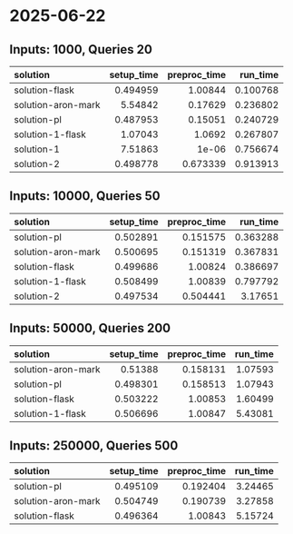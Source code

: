 # 2025-06-22

## Inputs: 1000, Queries 20

| solution           |   setup_time |   preproc_time |   run_time |
|:-------------------|-------------:|---------------:|-----------:|
| solution-flask     |     0.494959 |       1.00844  |   0.100768 |
| solution-aron-mark |     5.54842  |       0.17629  |   0.236802 |
| solution-pl        |     0.487953 |       0.15051  |   0.240729 |
| solution-1-flask   |     1.07043  |       1.0692   |   0.267807 |
| solution-1         |     7.51863  |       1e-06    |   0.756674 |
| solution-2         |     0.498778 |       0.673339 |   0.913913 |

## Inputs: 10000, Queries 50

| solution           |   setup_time |   preproc_time |   run_time |
|:-------------------|-------------:|---------------:|-----------:|
| solution-pl        |     0.502891 |       0.151575 |   0.363288 |
| solution-aron-mark |     0.500695 |       0.151319 |   0.367831 |
| solution-flask     |     0.499686 |       1.00824  |   0.386697 |
| solution-1-flask   |     0.508499 |       1.00839  |   0.797792 |
| solution-2         |     0.497534 |       0.504441 |   3.17651  |

## Inputs: 50000, Queries 200

| solution           |   setup_time |   preproc_time |   run_time |
|:-------------------|-------------:|---------------:|-----------:|
| solution-aron-mark |     0.51388  |       0.158131 |    1.07593 |
| solution-pl        |     0.498301 |       0.158513 |    1.07943 |
| solution-flask     |     0.503222 |       1.00853  |    1.60499 |
| solution-1-flask   |     0.506696 |       1.00847  |    5.43081 |

## Inputs: 250000, Queries 500

| solution           |   setup_time |   preproc_time |   run_time |
|:-------------------|-------------:|---------------:|-----------:|
| solution-pl        |     0.495109 |       0.192404 |    3.24465 |
| solution-aron-mark |     0.504749 |       0.190739 |    3.27858 |
| solution-flask     |     0.496364 |       1.00843  |    5.15724 |